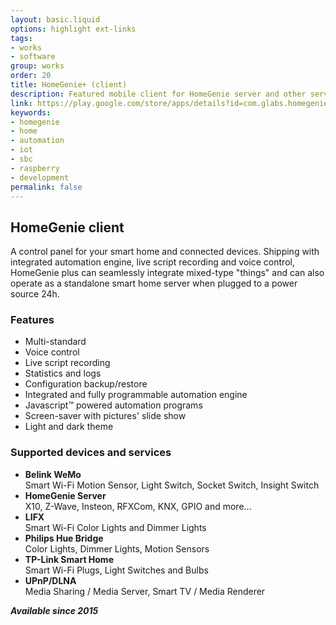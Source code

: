 ```yaml
---
layout: basic.liquid
options: highlight ext-links
tags:
- works
- software
group: works
order: 20
title: HomeGenie+ (client)
description: Featured mobile client for HomeGenie server and other services. A control panel for your smart home/applications.
link: https://play.google.com/store/apps/details?id=com.glabs.homegenieplus&hl=en_US&gl=US
keywords:
- homegenie
- home
- automation
- iot
- sbc
- raspberry
- development
permalink: false
---
```


## HomeGenie client

A control panel for your smart home and connected devices. Shipping with integrated automation engine, live script recording and voice control, HomeGenie plus can seamlessly integrate mixed-type "things" and can also operate as a standalone smart home server when plugged to a power source 24h.

### Features

- Multi-standard
- Voice control
- Live script recording
- Statistics and logs
- Configuration backup/restore
- Integrated and fully programmable automation engine
- Javascript™ powered automation programs
- Screen-saver with pictures' slide show
- Light and dark theme

### Supported devices and services
- **Belink WeMo**  
  Smart Wi-Fi Motion Sensor, Light Switch, Socket Switch, Insight Switch
- **HomeGenie Server**  
  X10, Z-Wave, Insteon, RFXCom, KNX, GPIO and more...
- **LIFX**  
  Smart Wi-Fi Color Lights and Dimmer Lights
- **Philips Hue Bridge**  
  Color Lights, Dimmer Lights, Motion Sensors
- **TP-Link Smart Home**  
  Smart Wi-Fi Plugs, Light Switches and Bulbs
- **UPnP/DLNA**  
  Media Sharing / Media Server, Smart TV / Media Renderer

***Available since 2015***
